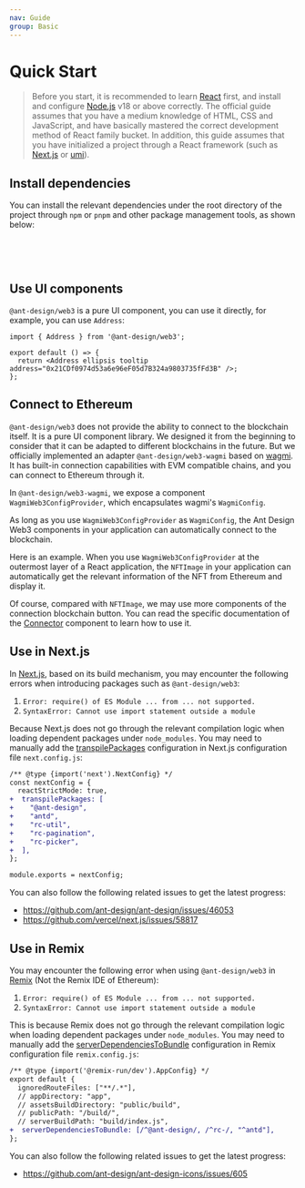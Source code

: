 ```yaml
---
nav: Guide
group: Basic
---
```


# Quick Start

> Before you start, it is recommended to learn [React](https://react.dev) first, and install and configure [Node.js](https://nodejs.org/) v18 or above correctly. The official guide assumes that you have a medium knowledge of HTML, CSS and JavaScript, and have basically mastered the correct development method of React family bucket. In addition, this guide assumes that you have initialized a project through a React framework (such as [Next.js](https://nextjs.org/) or [umi](https://umijs.org/)).

## Install dependencies

You can install the relevant dependencies under the root directory of the project through `npm` or `pnpm` and other package management tools, as shown below:

<br />

<NormalInstallDependencies packageNames="antd @ant-design/web3 @ant-design/web3-wagmi wagmi @tanstack/react-query" save="true"></NormalInstallDependencies>

<br />

## Use UI components

`@ant-design/web3` is a pure UI component, you can use it directly, for example, you can use `Address`:

```tsx
import { Address } from '@ant-design/web3';

export default () => {
  return <Address ellipsis tooltip address="0x21CDf0974d53a6e96eF05d7B324a9803735fFd3B" />;
};
```

## Connect to Ethereum

`@ant-design/web3` does not provide the ability to connect to the blockchain itself. It is a pure UI component library. We designed it from the beginning to consider that it can be adapted to different blockchains in the future. But we officially implemented an adapter `@ant-design/web3-wagmi` based on [wagmi](https://wagmi.sh/). It has built-in connection capabilities with EVM compatible chains, and you can connect to Ethereum through it.

In `@ant-design/web3-wagmi`, we expose a component `WagmiWeb3ConfigProvider`, which encapsulates wagmi's `WagmiConfig`.

As long as you use `WagmiWeb3ConfigProvider` as `WagmiConfig`, the Ant Design Web3 components in your application can automatically connect to the blockchain.

Here is an example. When you use `WagmiWeb3ConfigProvider` at the outermost layer of a React application, the `NFTImage` in your application can automatically get the relevant information of the NFT from Ethereum and display it.

<code src="./demos/quick-start.tsx"></code>

Of course, compared with `NFTImage`, we may use more components of the connection blockchain button. You can read the specific documentation of the [Connector](/components/connector) component to learn how to use it.

## Use in Next.js

In [Next.js](https://nextjs.org/), based on its build mechanism, you may encounter the following errors when introducing packages such as `@ant-design/web3`:

1. `Error: require() of ES Module ... from ... not supported.`
2. `SyntaxError: Cannot use import statement outside a module`

Because Next.js does not go through the relevant compilation logic when loading dependent packages under `node_modules`. You may need to manually add the [transpilePackages](https://nextjs.org/docs/app/api-reference/next-config-js/transpilePackages) configuration in Next.js configuration file `next.config.js`:

```diff
/** @type {import('next').NextConfig} */
const nextConfig = {
  reactStrictMode: true,
+  transpilePackages: [
+    "@ant-design",
+    "antd",
+    "rc-util",
+    "rc-pagination",
+    "rc-picker",
+  ],
};

module.exports = nextConfig;
```

You can also follow the following related issues to get the latest progress:

- https://github.com/ant-design/ant-design/issues/46053
- https://github.com/vercel/next.js/issues/58817

## Use in Remix

You may encounter the following error when using `@ant-design/web3` in [Remix](https://remix.run/) (Not the Remix IDE of Ethereum):

1. `Error: require() of ES Module ... from ... not supported.`
2. `SyntaxError: Cannot use import statement outside a module`

This is because Remix does not go through the relevant compilation logic when loading dependent packages under `node_modules`. You may need to manually add the [serverDependenciesToBundle](https://remix.run/docs/en/main/file-conventions/remix-config#serverdependenciestobundle) configuration in Remix configuration file `remix.config.js`:

```diff
/** @type {import('@remix-run/dev').AppConfig} */
export default {
  ignoredRouteFiles: ["**/.*"],
  // appDirectory: "app",
  // assetsBuildDirectory: "public/build",
  // publicPath: "/build/",
  // serverBuildPath: "build/index.js",
+  serverDependenciesToBundle: [/^@ant-design/, /^rc-/, "^antd"],
};
```

You can also follow the following related issues to get the latest progress:

- https://github.com/ant-design/ant-design-icons/issues/605
